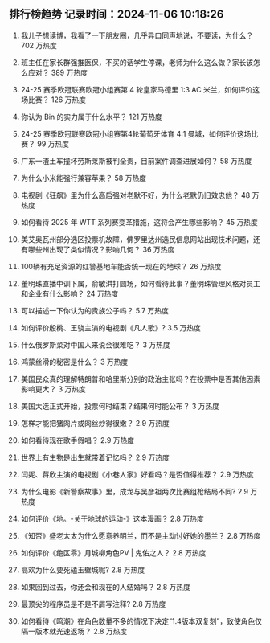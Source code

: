 
## 排行榜趋势 记录时间：2024-11-06 10:18:26
  
  1. 我儿子想读博，我看了一下朋友圈，几乎异口同声地说，不要读，为什么？ 702 万热度
    
  2. 班主任在家长群强推医保，不买的话学生停课，老师为什么这么做？家长该怎么应对？ 389 万热度
    
  3. 24-25 赛季欧冠联赛欧冠小组赛第 4 轮皇家马德里 1:3 AC 米兰，如何评价这场比赛？ 126 万热度
    
  4. 你认为 Bin 的实力属于什么水平？ 121 万热度
    
  5. 24-25 赛季欧冠联赛欧冠小组赛第4轮葡萄牙体育 4:1 曼城，如何评价这场比赛？ 99 万热度
    
  6. 广东一渣土车撞坏劳斯莱斯被判全责，目前案件调查进展如何？ 58 万热度
    
  7. 为什么小米能强行兼容苹果？ 58 万热度
    
  8. 电视剧《狂飙》里为什么高启强对老默不好，为什么老默仍旧效忠他？ 48 万热度
    
  9. 如何看待 2025 年 WTT 系列赛变革措施，这将会产生哪些影响？ 45 万热度
    
  10. 美艾奥瓦州部分选区投票机故障，佛罗里达州选民信息网站出现技术问题，还有哪些州出现了类似情况？影响几何？ 36 万热度
    
  11. 100辆有充足资源的红警基地车能否统一现在的地球？ 26 万热度
    
  12. 董明珠直播中训下属，俞敏洪打圆场，如何看待此事？董明珠管理风格对员工和企业有什么影响？ 24 万热度
    
  13. 可以描述一下你认为的贵族公子吗？ 5.7 万热度
    
  14. 如何评价殷桃、王骁主演的电视剧《凡人歌》? 3.5 万热度
    
  15. 什么俄罗斯菜对中国人来说会很难吃？ 3 万热度
    
  16. 鸿蒙丝滑的秘密是什么？ 3 万热度
    
  17. 美国民众真的理解特朗普和哈里斯分别的政治主张吗？在投票中是否其他因素影响更大？ 3 万热度
    
  18. 美国大选正式开始，投票何时结束？结果何时能公布？ 3 万热度
    
  19. 怎样才能把猪肉片或肉丝炒得很嫩？ 2.9 万热度
    
  20. 如何看待现在歌手假唱？ 2.9 万热度
    
  21. 世界上有生物是出生就带着记忆吗？ 2.9 万热度
    
  22. 闫妮、蒋欣主演的电视剧《小巷人家》好看吗？是否值得推荐？ 2.9 万热度
    
  23. 为什么电影《新警察故事》里，成龙与吴彦祖两次比赛组枪结局不同? 2.9 万热度
    
  24. 如何评价《地。-关于地球的运动-》这本漫画？ 2.8 万热度
    
  25. 《知否》盛老太太为什么愿意养明兰，而不是主动讨好她的墨兰？ 2.8 万热度
    
  26. 如何评价《绝区零》月城柳角色PV | 鬼佑之人？ 2.8 万热度
    
  27. 高欢为什么要死磕玉壁城呢? 2.8 万热度
    
  28. 如果回到过去，你还会和现在的人结婚吗？ 2.8 万热度
    
  29. 最顶尖的程序员是不是不屑写注释? 2.8 万热度
    
  30. 如何看待《鸣潮》在角色数量不多的情况下决定“1.4版本双复刻”，致使角色仅隔一版本就光速返场？ 2.8 万热度
    